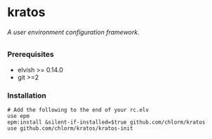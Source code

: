 # kratos

###### A user environment configuration framework.

### Prerequisites

-   elvish >= 0.14.0
-   git >=2

### Installation

```elvish
# Add the following to the end of your rc.elv
use epm
epm:install &silent-if-installed=$true github.com/chlorm/kratos
use github.com/chlorm/kratos/kratos-init
```

